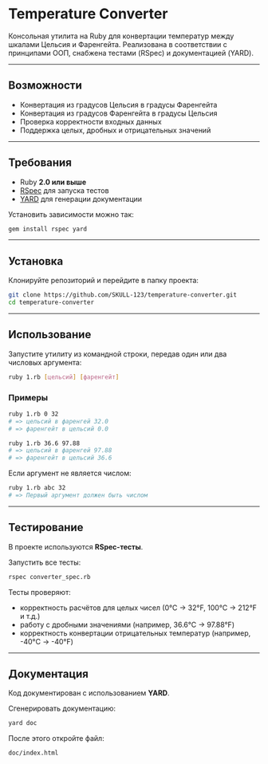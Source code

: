 # Temperature Converter

Консольная утилита на Ruby для конвертации температур между шкалами Цельсия и Фаренгейта.
Реализована в соответствии с принципами ООП, снабжена тестами (RSpec) и документацией (YARD).

---

## Возможности

* Конвертация из градусов Цельсия в градусы Фаренгейта
* Конвертация из градусов Фаренгейта в градусы Цельсия
* Проверка корректности входных данных
* Поддержка целых, дробных и отрицательных значений

---

## Требования

* Ruby **2.0 или выше**
* [RSpec](https://rspec.info/) для запуска тестов
* [YARD](https://yardoc.org/) для генерации документации

Установить зависимости можно так:

```bash
gem install rspec yard
```

---

## Установка

Клонируйте репозиторий и перейдите в папку проекта:

```bash
git clone https://github.com/SKULL-123/temperature-converter.git
cd temperature-converter
```

---

## Использование

Запустите утилиту из командной строки, передав один или два числовых аргумента:

```bash
ruby 1.rb [цельсий] [фаренгейт]
```

### Примеры

```bash
ruby 1.rb 0 32
# => цельсий в фаренгей 32.0
# => фаренгейт в цельсий 0.0

ruby 1.rb 36.6 97.88
# => цельсий в фаренгей 97.88
# => фаренгейт в цельсий 36.6
```

Если аргумент не является числом:

```bash
ruby 1.rb abc 32
# => Первый аргумент должен быть числом
```

---

## Тестирование

В проекте используются **RSpec-тесты**.

Запустить все тесты:

```bash
rspec converter_spec.rb
```

Тесты проверяют:

* корректность расчётов для целых чисел (0°C → 32°F, 100°C → 212°F и т.д.)
* работу с дробными значениями (например, 36.6°C → 97.88°F)
* корректность конвертации отрицательных температур (например, -40°C → -40°F)

---

## Документация

Код документирован с использованием **YARD**.

Сгенерировать документацию:

```bash
yard doc
```

После этого откройте файл:

```
doc/index.html
```
